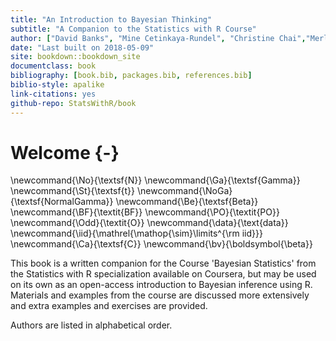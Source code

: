 ```yaml
--- 
title: "An Introduction to Bayesian Thinking"
subtitle: "A Companion to the Statistics with R Course"
author: ["David Banks", "Mine Cetinkaya-Rundel", "Christine Chai","Merlise Clyde","Lizzy Huang","Colin Rundel"]
date: "Last built on 2018-05-09"
site: bookdown::bookdown_site
documentclass: book
bibliography: [book.bib, packages.bib, references.bib]
biblio-style: apalike
link-citations: yes
github-repo: StatsWithR/book
---
```

# Welcome {-}

\newcommand{\No}{\textsf{N}}
\newcommand{\Ga}{\textsf{Gamma}}
\newcommand{\St}{\textsf{t}}
\newcommand{\NoGa}{\textsf{NormalGamma}}
\newcommand{\Be}{\textsf{Beta}}
\newcommand{\BF}{\textit{BF}}
\newcommand{\PO}{\textit{PO}}
\newcommand{\Odd}{\textit{O}}
\newcommand{\data}{\text{data}}
\newcommand{\iid}{\mathrel{\mathop{\sim}\limits^{\rm iid}}}
\newcommand{\Ca}{\textsf{C}}
\newcommand{\bv}{\boldsymbol{\beta}}



This book is a written companion for the Course 'Bayesian Statistics' from the Statistics with R specialization available on Coursera, but may be used on its own as an open-access introduction to Bayesian inference using R. Materials and examples from the course are discussed more extensively and extra examples and exercises are provided.

Authors are listed in alphabetical order.
